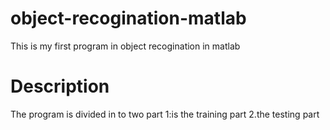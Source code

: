 # object-recogination-matlab
This is my first program in object recogination in matlab

Description 
============
The program is divided in to two part 
1:is the training part
2.the testing part
